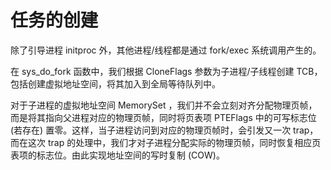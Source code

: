 # 任务的创建

除了引导进程 initproc 外，其他进程/线程都是通过 fork/exec 系统调用产生的。 

在 sys_do_fork 函数中，我们根据 CloneFlags 参数为子进程/子线程创建 TCB，包括创建虚拟地址空间，将其加入到全局等待队列中。

对于子进程的虚拟地址空间 MemorySet ，我们并不会立刻对齐分配物理页帧，而是将其指向父进程对应的物理页帧，同时将页表项 PTEFlags 中的可写标志位 (若存在) 置零。这样，当子进程访问到对应的物理页帧时，会引发又一次 trap，而在这次 trap 的处理中，我们才对子进程分配实际的物理页帧，同时恢复相应页表项的标志位。由此实现地址空间的写时复制 (COW)。

